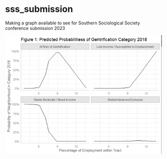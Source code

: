 # sss_submission
Making a graph available to see for Southern Sociological Society conference submission 2023

![Graph of Predicted Probabilities](figure1.PNG)

